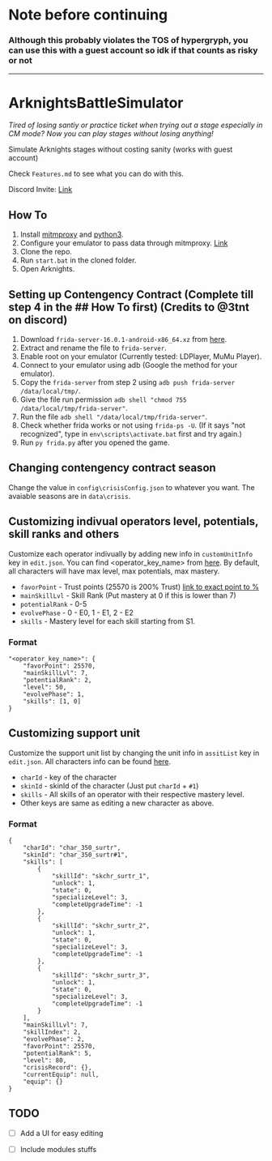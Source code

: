 # Note before continuing 

### Although this probably violates the TOS of hypergryph, you can use this with a guest account so idk if that counts as risky or not
____________

# ArknightsBattleSimulator
_Tired of losing santiy or practice ticket when trying out a stage especially in CM mode? Now you can play stages without losing anything!_

Simulate Arknights stages without costing sanity (works with guest account)

Check `Features.md` to see what you can do with this.

Discord Invite: [Link](https://discord.gg/bzMvwtzQ)


## How To

1. Install [mitmproxy](https://mitmproxy.org/) and [python3](https://www.python.org/downloads/).
2. Configure your emulator to pass data through mitmproxy. [Link](https://docs.mitmproxy.org/stable/overview-getting-started/)
3. Clone the repo.
4. Run `start.bat` in the cloned folder.
5. Open Arknights.

## Setting up Contengency Contract (Complete till step 4 in the ## How To first) (Credits to @3tnt on discord)

1. Download `frida-server-16.0.1-android-x86_64.xz` from [here](https://github.com/frida/frida/releases).
2. Extract and rename the file to `frida-server`.
3. Enable root on your emulator (Currently tested: LDPlayer, MuMu Player).
4. Connect to your emulator using adb (Google the method for your emulator).
5. Copy the `frida-server` from step 2 using `adb push frida-server /data/local/tmp/`.
6. Give the file run permission `adb shell "chmod 755 /data/local/tmp/frida-server"`.
7. Run the file `adb shell "/data/local/tmp/frida-server"`.
8. Check whether frida works or not using `frida-ps -U`. (If it says "not recognized", type in `env\scripts\activate.bat` first and try again.)
9. Run `py frida.py` after you opened the game.

## Changing contengency contract season
Change the value in `config\crisisConfig.json` to whatever you want. The avaiable seasons are in `data\crisis`.

## Customizing indivual operators level, potentials, skill ranks and others
Customize each operator indivually by adding new info in `customUnitInfo` key in `edit.json`. You can find <operator_key_name> from [here](https://raw.githubusercontent.com/Kengxxiao/ArknightsGameData/master/en_US/gamedata/excel/character_table.json). By default, all characters will have max level, max potentials, max mastery.

- `favorPoint` - Trust points (25570 is 200% Trust) [link to exact point to %](https://gamepress.gg/arknights/core-gameplay/arknights-guide-operator-trust)
- `mainSkillLvl` - Skill Rank (Put mastery at 0 if this is lower than 7)
- `potentialRank` - 0-5
- `evolvePhase` - 0 - E0, 1 - E1, 2 - E2
- `skills` - Mastery level for each skill starting from S1.

### Format
```
"<operator_key_name>": {
    "favorPoint": 25570,
    "mainSkillLvl": 7,
    "potentialRank": 2,
    "level": 50, 
    "evolvePhase": 1,
    "skills": [1, 0]
}
```

## Customizing support unit
Customize the support unit list by changing the unit info in `assitList` key in `edit.json`. All characters info can be found [here](https://raw.githubusercontent.com/Kengxxiao/ArknightsGameData/master/en_US/gamedata/excel/character_table.json).

- `charId` - key of the character
- `skinId` - skinId of the character (Just put `charId` + `#1`)
- `skills` - All skills of an operator with their respective mastery level.
- Other keys are same as editing a new character as above.


### Format
```
{
    "charId": "char_350_surtr",
    "skinId": "char_350_surtr#1",
    "skills": [
        {
            "skillId": "skchr_surtr_1",
            "unlock": 1,
            "state": 0,
            "specializeLevel": 3,
            "completeUpgradeTime": -1
        },
        {
            "skillId": "skchr_surtr_2",
            "unlock": 1,
            "state": 0,
            "specializeLevel": 3,
            "completeUpgradeTime": -1
        },
        {
            "skillId": "skchr_surtr_3",
            "unlock": 1,
            "state": 0,
            "specializeLevel": 3,
            "completeUpgradeTime": -1
        }
    ],
    "mainSkillLvl": 7,
    "skillIndex": 2,
    "evolvePhase": 2,
    "favorPoint": 25570,
    "potentialRank": 5,
    "level": 80,
    "crisisRecord": {},
    "currentEquip": null,
    "equip": {}
}
```

## TODO
- [ ] Add a UI for easy editing
- [ ] Include modules stuffs

